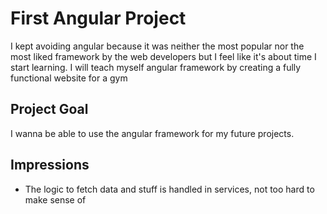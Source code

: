 # First Angular Project
I kept avoiding angular because it was neither the most popular nor the most liked framework by the web developers but I feel like it's about time I start learning.
I will teach myself angular framework by creating a fully functional website for a gym
## Project Goal
I wanna be able to use the angular framework for my future projects.

## Impressions
*   The logic to fetch data and stuff is handled in services, not too hard to make sense of